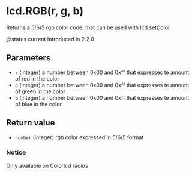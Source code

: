 # lcd.RGB\(r, g, b\)

Returns a 5/6/5 rgb color code, that can be used with lcd.setColor

@status current Introduced in 2.2.0

## Parameters

* `r` \(integer\) a number between 0x00 and 0xff that expresses te amount of red in the color
* `g` \(integer\) a number between 0x00 and 0xff that expresses te amount of green in the color
* `b` \(integer\) a number between 0x00 and 0xff that expresses te amount of blue in the color

## Return value

* `number` \(integer\) rgb color expressed in 5/6/5 format

### Notice

Only available on Colorlcd radios

